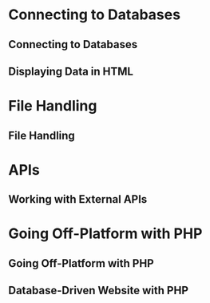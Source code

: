 # Connecting to Databases
## Connecting to Databases


## Displaying Data in HTML


# File Handling
## File Handling


# APIs
## Working with External APIs


# Going Off-Platform with PHP
## Going Off-Platform with PHP

## Database-Driven Website with PHP

